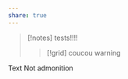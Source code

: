 ```yaml
---
share: true
---
```


> [!notes]
> tests!!!!
>> [!grid] coucou
>> warning

Text
Not admonition